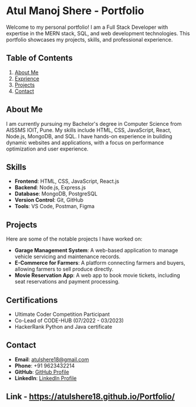 
# Atul Manoj Shere - Portfolio

Welcome to my personal portfolio! I am a Full Stack Developer with expertise in the MERN stack, SQL, and web development technologies. This portfolio showcases my projects, skills, and professional experience.

## Table of Contents
1. [About Me](#about-me)
2. [Exprience](#skills)
3. [Projects](#projects)
5. [Contact](#contact)

## About Me
I am currently pursuing my Bachelor's degree in Computer Science from AISSMS IOIT, Pune. My skills include HTML, CSS, JavaScript, React, Node.js, MongoDB, and SQL. I have hands-on experience in building dynamic websites and applications, with a focus on performance optimization and user experience.

## Skills
- **Frontend**: HTML, CSS, JavaScript, React.js
- **Backend**: Node.js, Express.js
- **Database**: MongoDB, PostgreSQL
- **Version Control**: Git, GitHub
- **Tools**: VS Code, Postman, Figma

## Projects
Here are some of the notable projects I have worked on:
- **Garage Management System**: A web-based application to manage vehicle servicing and maintenance records.
- **E-Commerce for Farmers**: A platform connecting farmers and buyers, allowing farmers to sell produce directly.
- **Movie Reservation App**: A web app to book movie tickets, including seat reservations and payment processing.

## Certifications
- Ultimate Coder Competition Participant
- Co-Lead of CODE-HUB (07/2022 - 03/2023)
- HackerRank Python and Java certificate

## Contact
- **Email**: atulshere18@gmail.com
- **Phone**: +91 9623432214
- **GitHub**: [GitHub Profile](https://github.com/atulmanoj)
- **LinkedIn**: [LinkedIn Profile](https://www.linkedin.com/in/atulmanoj/)


## Link - https://atulshere18.github.io/Portfolio/
